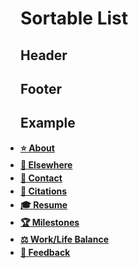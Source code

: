 # Sortable List

## Header

<style>
/* Floating Toggle Button */
.list-toggle-button {
  position: fixed;
  bottom: 30px;
  right: 30px;
  width: 56px;
  height: 56px;
  background-color: var(--color-text, #000);
  color: var(--color-background, #fff);
  border: none;
  border-radius: 50%;
  cursor: pointer;
  box-shadow: 0 4px 12px rgba(0, 0, 0, 0.15);
  z-index: 9999;
  display: flex;
  align-items: center;
  justify-content: center;
  font-family: var(--font-family-sans-serif);
  font-size: 14px;
  font-weight: 600;
  transition: all 0.3s ease;
  overflow: hidden;
}

.list-toggle-button.at-footer {
  position: absolute;
}

.list-toggle-button:hover {
  transform: scale(1.1);
  box-shadow: 0 6px 16px rgba(0, 0, 0, 0.2);
}

.list-toggle-button:active {
  transform: scale(0.95);
}

/* Button Icons - Swapped */
.list-toggle-button::before {
  content: "ABC";
  position: absolute;
  transition: all 0.3s ease;
}

.list-toggle-button.sorted-mode::before {
  content: "•••";
  font-size: 20px;
  letter-spacing: 2px;
}

/* Tooltip - Updated text */
.list-toggle-button::after {
  content: "Sort alphabetically";
  position: absolute;
  bottom: 100%;
  right: 0;
  margin-bottom: 10px;
  padding: 8px 12px;
  background-color: var(--color-text, #000);
  color: var(--color-background, #fff);
  font-size: 12px;
  white-space: nowrap;
  border-radius: 4px;
  opacity: 0;
  pointer-events: none;
  transition: opacity 0.3s ease;
}

.list-toggle-button.sorted-mode::after {
  content: "Show original order";
}

.list-toggle-button:hover::after {
  opacity: 1;
}

/* Sortable List Container - Transparent wrapper */
.sortable-list {
  /* Completely transparent container */
  margin: 0;
  padding: 0;
  background: transparent;
}

/* Direct lists in sortable container */
.sortable-list > ol,
.sortable-list > ul {
  /* Inherit all default list styling from your theme */
  transition: opacity 0.3s ease;
}

/* CRITICAL FIX: Ensure sortable lists match your site exactly */

/* Force sortable lists to have MORE space from the left */
.sortable-list > ul {
  /* Added 5 pixels more for bullet lists */
  margin-left: calc(var(--space-100) + 5px) !important;
  padding-left: 0 !important;
}

/* Ordered lists need extra space for three-digit numbers */
.sortable-list > ol {
  /* Reduced from 2.5em to 1em - just enough for 3-digit numbers */
  margin-left: calc(var(--space-100) + 1em) !important;
  padding-left: 0 !important;
}

/* Content area direct child lists need special handling */
.c-content > .sortable-list > ul {
  /* Added 5 pixels more for bullet lists */
  padding-left: calc(var(--space-100) + 5px) !important;
  margin-left: 0 !important;
}

/* Content area ordered lists need more space */
.c-content > .sortable-list > ol {
  /* Reduced from 2.5em to 1em */
  padding-left: calc(var(--space-100) + 1em) !important;
  margin-left: 0 !important;
}

/* Add spacing between list items */
.sortable-list li {
  /* Add 3-4 pixels between each bullet/item */
  margin-bottom: 4px !important;
}

/* Remove margin from last item to prevent extra space at bottom */
.sortable-list li:last-child {
  margin-bottom: 0 !important;
}

/* Nested lists maintain standard margin */
.sortable-list li > ul {
  /* Nested bullet lists keep the standard margin */
  margin-left: var(--space-100) !important;
  padding-left: 0 !important;
  /* Add a tiny bit of spacing above nested lists */
  margin-top: 3px !important;
}

/* Nested ordered lists also need extra space */
.sortable-list li > ol {
  /* No indentation - flush with the left edge */
  margin-left: 0 !important;
  padding-left: 0 !important;
  /* Add a tiny bit of spacing above nested lists */
  margin-top: 3px !important;
}

/* Mobile specific adjustments to prevent clipping */
@media (max-width: 768px) {
  /* 4 pixels of extra padding on mobile */
  .sortable-list {
    padding-left: 4px;
  }

  /* Ordered lists - reduced from 3em to 1.2em on mobile */
  .sortable-list > ol {
    margin-left: calc(var(--space-100) + 1.2em) !important;
  }

  .c-content > .sortable-list > ol {
    padding-left: calc(var(--space-100) + 1.2em) !important;
  }

  /* Very small screens */
  @media (max-width: 480px) {
    .sortable-list {
      padding-left: 6px;
    }

    /* Reduced from 3.5em to 1.5em on tiny screens */
    .sortable-list > ol {
      margin-left: calc(var(--space-100) + 1.5em) !important;
    }

    .c-content > .sortable-list > ol {
      padding-left: calc(var(--space-100) + 1.5em) !important;
    }
  }
}

/* Typography inheritance */
.sortable-list,
.sortable-list ol,
.sortable-list ul,
.sortable-list li {
  font-family: inherit;
  font-size: inherit;
  line-height: inherit;
  font-weight: inherit;
  color: inherit;
  letter-spacing: inherit;
  word-break: inherit;
}

/* Let links inherit normal behavior from your theme */
.sortable-list a {
  color: inherit;
}

/* Links should inherit underline behavior from your theme */
/* Your theme underlines links in content areas by default */

/* Content area specific typography */
.c-content .sortable-list,
.c-content .sortable-list ol,
.c-content .sortable-list ul,
.c-content .sortable-list li {
  font-family: var(--font-family-serif);
  font-size: var(--font-size-150);
  line-height: var(--line-height-150);
  word-break: break-word;
}

/* Transition state */
.sortable-list.transitioning ol,
.sortable-list.transitioning ul {
  opacity: 0.7;
}

/* Content flow spacing - only between different content types */
.c-content > * + .sortable-list {
  /* Increased from 6px to 12px for more top spacing */
  margin-top: 12px;
}

.c-content .sortable-list + *:not(.sortable-list) {
  margin-top: var(--content-flow);
}

/* Increased spacing when sortable list follows headings */
.c-content > :is(h1, h2, h3, h4, h5) + .sortable-list {
  margin-top: 10px;
}

/* No margin between sortable wrapper and its list */
.sortable-list > ol:first-child,
.sortable-list > ul:first-child {
  margin-top: 0 !important;
}

/* Mobile adjustments */
@media (max-width: 768px) {
  .list-toggle-button {
    bottom: 20px;
    right: 20px;
    width: 48px;
    height: 48px;
    font-size: 12px;
  }
}

/* IMPORTANT: Don't override any list positioning or spacing */
/* Let your theme's existing CSS handle all the layout */
</style>


## Footer

<script>
(function() {
  // Wait for DOM to be fully loaded
  document.addEventListener('DOMContentLoaded', function() {
    // Check if there are any sortable lists on the page
    const sortableLists = document.querySelectorAll('.sortable-list');
    if (sortableLists.length === 0) return;

    // Create the floating button
    const toggleButton = document.createElement('button');
    toggleButton.className = 'list-toggle-button';
    toggleButton.setAttribute('aria-label', 'Toggle list format');
    document.body.appendChild(toggleButton);

    // State tracking - now starts as false (unordered/manual)
    let isSorted = false;

    // Function to extract text content for sorting (ignoring HTML and emoji)
    function getTextForSorting(element) {
      // Clone the element to avoid modifying the original
      const clone = element.cloneNode(true);

      // Remove all nested lists to get just the item's own text
      const nestedLists = clone.querySelectorAll('ol, ul');
      nestedLists.forEach(el => el.remove());

      // Remove all images, icons, and other non-text elements
      const nonTextElements = clone.querySelectorAll('img, svg, picture, video, audio, iframe, object, embed');
      nonTextElements.forEach(el => el.remove());

      // Get the text content
      let text = clone.textContent || clone.innerText || '';

      // Remove emoji and special characters from the beginning for sorting
      text = text.replace(/^[\u{1F300}-\u{1F9FF}\u{2600}-\u{26FF}\u{2700}-\u{27BF}\u{1F000}-\u{1F02F}\u{1F0A0}-\u{1F0FF}\u{1F100}-\u{1F64F}\u{1F680}-\u{1F6FF}\u{1F900}-\u{1F9FF}\u{1FA70}-\u{1FAFF}\s\u{2190}-\u{21FF}\u{2300}-\u{23FF}\u{2460}-\u{24FF}\u{25A0}-\u{25FF}\u{2600}-\u{26FF}\u{2700}-\u{27BF}\u{2900}-\u{297F}\u{2B00}-\u{2BFF}\u{3000}-\u{303F}]+/gu, '');

      // Also remove common icon fonts and special characters
      text = text.replace(/^[\s\W]+/, '');

      return text.trim();
    }

    // Function to process a list recursively
    function processListRecursively(list, shouldSort) {
      // Get all direct child list items
      const items = Array.from(list.children);

      // Create array of item data with sort text
      const itemData = items.map(item => ({
        element: item,
        sortText: getTextForSorting(item)
      }));

      // Sort if needed
      if (shouldSort) {
        itemData.sort((a, b) => {
          const textA = a.sortText.toLowerCase();
          const textB = b.sortText.toLowerCase();
          return textA.localeCompare(textB);
        });
      }

      // Clear the list
      list.innerHTML = '';

      // Re-add items in the correct order
      itemData.forEach(data => {
        const item = data.element;

        // Process any nested lists within this item
        const nestedLists = item.querySelectorAll('ol, ul');
        nestedLists.forEach(nestedList => {
          processListRecursively(nestedList, shouldSort);
        });

        list.appendChild(item);
      });
    }

    // Function to clone and process entire list structure
    function cloneAndProcessList(originalList, newType, shouldSort) {
      // Deep clone the entire list
      const clonedList = originalList.cloneNode(true);

      // Change the list type
      const newList = document.createElement(newType);

      // Copy attributes
      Array.from(clonedList.attributes).forEach(attr => {
        if (attr.name !== 'style') {
          newList.setAttribute(attr.name, attr.value);
        }
      });

      // Move all children to new list
      while (clonedList.firstChild) {
        newList.appendChild(clonedList.firstChild);
      }

      // Process the new list recursively (sorts all levels if needed)
      processListRecursively(newList, shouldSort);

      // Change all nested list types based on current mode
      if (shouldSort) {
        // When sorted, change all ul to ol (numbered)
        const allULs = newList.querySelectorAll('ul');
        allULs.forEach(ul => {
          const ol = document.createElement('ol');
          Array.from(ul.attributes).forEach(attr => {
            ol.setAttribute(attr.name, attr.value);
          });
          while (ul.firstChild) {
            ol.appendChild(ul.firstChild);
          }
          ul.parentNode.replaceChild(ol, ul);
        });
      } else {
        // When unsorted, change all ol to ul (bulleted)
        const allOLs = newList.querySelectorAll('ol');
        allOLs.forEach(ol => {
          const ul = document.createElement('ul');
          Array.from(ol.attributes).forEach(attr => {
            ul.setAttribute(attr.name, attr.value);
          });
          while (ol.firstChild) {
            ul.appendChild(ol.firstChild);
          }
          ol.parentNode.replaceChild(ul, ol);
        });
      }

      return newList;
    }

    // Store original lists
    const originalLists = new Map();
    sortableLists.forEach((wrapper, index) => {
      const list = wrapper.querySelector('ol, ul');
      if (list) {
        originalLists.set(index, {
          element: list.cloneNode(true),
          type: list.tagName.toLowerCase()
        });
      }
    });

    // Function to toggle all lists
    function toggleLists() {
      // Store current scroll position
      const scrollY = window.scrollY;
      const scrollX = window.scrollX;

      sortableLists.forEach((wrapper, index) => {
        wrapper.classList.add('transitioning');

        const currentList = wrapper.querySelector('ol, ul');
        if (!currentList) return;

        const originalData = originalLists.get(index);
        if (!originalData) return;

        let newList;

        if (!isSorted) {
          // Switching to sorted - create ordered list and sort
          newList = cloneAndProcessList(originalData.element, 'ol', true);
        } else {
          // Switching back to original - restore original as unordered
          newList = originalData.element.cloneNode(true);
          // Make sure it's unordered
          if (newList.tagName.toLowerCase() !== 'ul') {
            const ul = document.createElement('ul');
            Array.from(newList.attributes).forEach(attr => {
              ul.setAttribute(attr.name, attr.value);
            });
            while (newList.firstChild) {
              ul.appendChild(newList.firstChild);
            }
            newList = ul;
          }
        }

        // Replace the list
        currentList.parentNode.replaceChild(newList, currentList);

        // Remove transition class after animation
        setTimeout(() => {
          wrapper.classList.remove('transitioning');
        }, 300);
      });

      // Toggle state
      isSorted = !isSorted;
      toggleButton.classList.toggle('sorted-mode', isSorted);

      // Restore scroll position
      window.scrollTo(scrollX, scrollY);
    }

    // Handle button position relative to footer
    function handleButtonPosition() {
      const footer = document.querySelector('.c-footer') || document.querySelector('footer');
      if (!footer) return;

      const footerRect = footer.getBoundingClientRect();
      const windowHeight = window.innerHeight;
      const buttonHeight = 86; // 56px height + 30px bottom margin

      if (footerRect.top < windowHeight) {
        // Footer is visible
        const bottomPosition = windowHeight - footerRect.top + 30;
        toggleButton.style.bottom = bottomPosition + 'px';
        toggleButton.classList.add('at-footer');
      } else {
        // Footer is not visible
        toggleButton.style.bottom = '30px';
        toggleButton.classList.remove('at-footer');
      }
    }

    // Add scroll listener for button positioning
    let scrollTimeout;
    window.addEventListener('scroll', function() {
      clearTimeout(scrollTimeout);
      scrollTimeout = setTimeout(handleButtonPosition, 10);
    });

    // Initial position check
    handleButtonPosition();

    // Add click event to button
    toggleButton.addEventListener('click', toggleLists);

    // Optional: Keyboard shortcut (Alt + L)
    document.addEventListener('keydown', function(e) {
      if (e.altKey && e.key === 'l') {
        e.preventDefault();
        toggleLists();
      }
    });

    // Handle resize events
    window.addEventListener('resize', handleButtonPosition);
  });
})();
</script>

## Example

<div class="sortable-list">
  <ul>
    <li><strong><a href="https://starikov.co/about/">⭐ About</a></strong></li>
    <li><strong><a href="https://starikov.co/elsewhere/">🔗 Elsewhere</a></strong></li>
    <li><strong><a href="https://starikov.co/contact/">💬 Contact</a></strong></li>
    <li><strong><a href="https://starikov.co/citations/">🔖 Citations</a></strong></li>
    <li><strong><a href="https://starikov.co/resume/">🎓 Resume</a></strong></li>
    <li><strong><a href="https://starikov.co/milestones/">🏆 Milestones</a></strong></li>
    <li><strong><a href="https://starikov.co/balance/">⚖️ Work/Life Balance</a></strong></li>
    <li><strong><a href="https://starikov.co/feedback/">📝 Feedback</a></strong></li>
  </ul>
</div>

